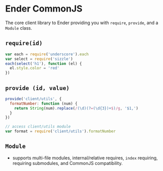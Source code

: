 # Ender CommonJS
The core client library to Ender providing you with `require`, `provide`, and a `Module` class.

## `require(id)`
``` js
var each = require('underscore').each
var select = require('sizzle')
each(select('h1'), function (el) {
  el.style.color = 'red'
})
```

## `provide (id, value)`
``` js
provide('client/utils', {
  formatNumber: function (num) {
    return String(num).replace(/(\d)(?=(\d{3})+$)/g, '$1,')
  }
})

// access client/utils module
var format = require('client/utils').formatNumber
```

## `Module`
- supports multi-file modules, internal/relative requires, `index` requiring, requiring submodules, and CommonJS compatibility.

